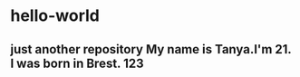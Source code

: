 # hello-world
just another repository
My name is Tanya.I'm 21. I was born in Brest. 
123
---------------------------------------
